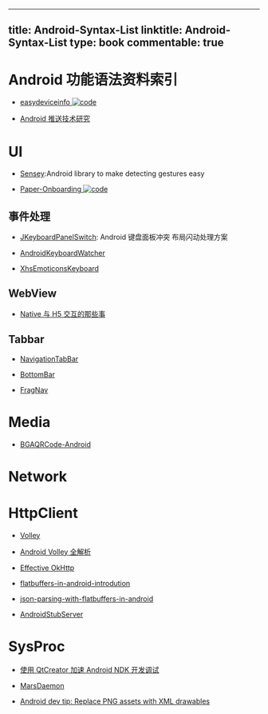 
---
title: Android-Syntax-List
linktitle: Android-Syntax-List
type: book
commentable: true
---

# Android 功能语法资料索引

- [easydeviceinfo ![code](https://ng-tech.icu/assets/code.svg)](https://github.com/nisrulz/easydeviceinfo)

- [Android 推送技术研究](http://www.jianshu.com/p/584707554ed7)

# UI

- [Sensey](https://github.com/nisrulz/sensey):Android library to make detecting gestures easy

- [Paper-Onboarding ![code](https://ng-tech.icu/assets/code.svg)](https://github.com/Ramotion/paper-onboarding)

## 事件处理

- [JKeyboardPanelSwitch](https://github.com/Jacksgong/JKeyboardPanelSwitch/blob/master/README.md): Android 键盘面板冲突 布局闪动处理方案

- [AndroidKeyboardWatcher](https://github.com/AzimoLabs/AndroidKeyboardWatcher)

- [XhsEmoticonsKeyboard](https://github.com/w446108264/XhsEmoticonsKeyboard)

## WebView

- [Native 与 H5 交互的那些事 ](http://zhengxiaoyong.me/2016/04/20/Native%E4%B8%8EH5%E4%BA%A4%E4%BA%92%E7%9A%84%E9%82%A3%E4%BA%9B%E4%BA%8B/)

## Tabbar

- [NavigationTabBar](https://github.com/DevLight-Mobile-Agency/NavigationTabBar)

- [BottomBar](https://github.com/roughike/BottomBar)

- [FragNav](https://github.com/ncapdevi/FragNav/)

# Media

- [BGAQRCode-Android](https://github.com/bingoogolapple/BGAQRCode-Android)

# Network

# HttpClient

- [Volley](https://github.com/mcxiaoke/android-volley)

- [Android Volley 全解析](www.kwstu.com/ArticleView/kwstu_20144118313429)

- [Effective OkHttp](http://omgitsmgp.com/2015/12/02/effective-okhttp/)

- [flatbuffers-in-android-introdution](http://frogermcs.github.io/flatbuffers-in-android-introdution/)

- [json-parsing-with-flatbuffers-in-android](http://frogermcs.github.io/json-parsing-with-flatbuffers-in-android/)

- [AndroidStubServer](https://github.com/byoutline/AndroidStubServer)

# SysProc

- [使用 QtCreator 加速 Android NDK 开发调试](https://segmentfault.com/a/1190000004946441)

- [MarsDaemon](https://github.com/Marswin/MarsDaemon)

- [Android dev tip: Replace PNG assets with XML drawables](http://jebware.com/blog/?p=304)

    